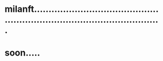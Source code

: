# milanft.................................................................................................
# soon.....

